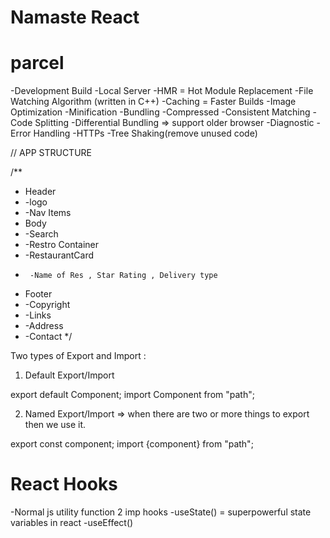 # Namaste React


# parcel

-Development Build
-Local Server
-HMR = Hot Module Replacement
-File Watching Algorithm (written in C++)
-Caching = Faster Builds
-Image Optimization
-Minification
-Bundling
-Compressed
-Consistent Matching
-Code Splitting
-Differential Bundling => support older browser
-Diagnostic
-Error Handling
-HTTPs
-Tree Shaking(remove unused code)
 

  // APP STRUCTURE

/**
 * Header
 *  -logo
 *  -Nav Items
 * Body
 *  -Search
 *  -Restro Container
 *    -RestaurantCard
 *      -Name of Res , Star Rating , Delivery type
 * Footer
 *  -Copyright
 *  -Links
 *  -Address
 *  -Contact
 */


Two types of Export and Import :

 1. Default Export/Import

  export default Component;
  import Component from "path";

 2. Named Export/Import => when there are two or  more things to export then we use it.

   export const component;
   import {component} from "path";


 # React Hooks
-Normal js utility function 
 2 imp hooks
-useState() = superpowerful state variables in react
  -useEffect()